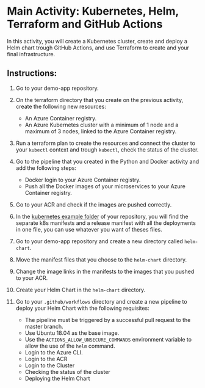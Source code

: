 # Main Activity: Kubernetes, Helm, Terraform and GitHub	Actions

In this activity, you will create a Kubernetes cluster, create and deploy a Helm chart trough GitHub Actions, and use Terraform to create and your final infrastructure.

## Instructions:

1. Go to your demo-app repository.

2. On the terraform directory that you create on the previous activity, create the following new resources:
	- An Azure Container registry.
	- An Azure Kubernetes cluster with a minimum of 1 node and a maximum of 3 nodes, linked to the Azure Container registry.

3. Run a terraform plan to create the resources and connect the cluster to your `kubectl`	context and trough `kubectl`, check the status of the cluster.

4. Go to the pipeline that you created in the Python and Docker	activity	and add the following steps:

	- Docker login to your Azure Container registry.
	- Push all the Docker images of your microservices to your Azure Container registry.

5. Go to your ACR and check if the images are pushed correctly.

6. In the [kubernetes example folder](https://github.com/DigitalOnUs/tmuni-devops-demo-app/tree/main/docs/examples/Kubernetes) of your repository, you will find the separate k8s manifests and a release manifest with all the deployments in one file, you can use whatever you want of theses files.

7. Go to your demo-app repository and create a new directory called `helm-chart`.

8. Move the manifest files that you choose to the `helm-chart` directory.

9. Change the image links in the manifests to the images that you pushed to your ACR.

10. Create your Helm Chart in the `helm-chart` directory.

12. Go to your `.github/workflows` directory and create a new pipeline to deploy your Helm Chart with the following requisites:
	- The pipeline must be triggered by a successful pull request to the master branch.
	- Use Ubuntu 18.04 as the base image.
	- Use the `ACTIONS_ALLOW_UNSECURE_COMMANDS`	environment variable to allow the use of the `helm` command.
	- Login to the Azure CLI.
	- Login to the ACR
	- Login to the Cluster
	- Checking	the status of the cluster
	- Deploying the Helm Chart











